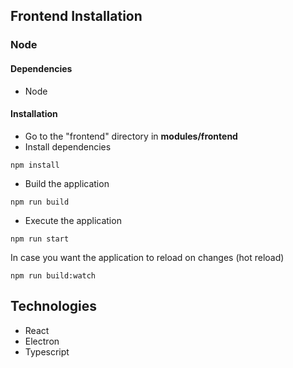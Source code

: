 ## Frontend Installation

### Node
#### Dependencies
- Node

#### Installation
- Go to the "frontend" directory in **modules/frontend**
- Install dependencies
```
npm install
```
- Build the application
```
npm run build
```
- Execute the application
```
npm run start
```
In case you want the application to reload on changes (hot reload)
```
npm run build:watch
```

## Technologies
- React
- Electron
- Typescript